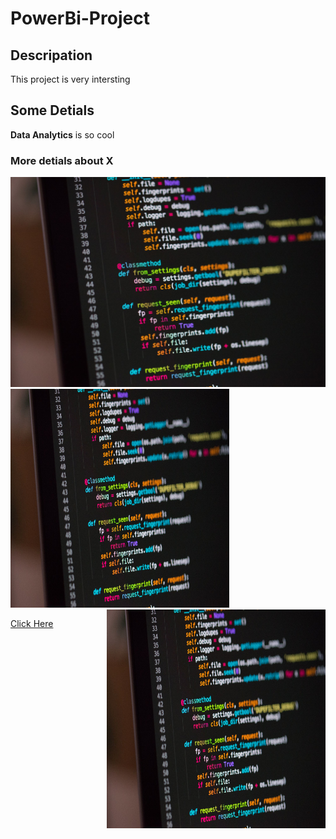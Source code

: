 # PowerBi-Project

## Descripation

This project is very intersting

## Some Detials

**Data Analytics** is so cool



### More detials about X

<img src = "https://github.com/suleentovi/PowerBi-Project/blob/cfafe28c098df34f334d6d697bb85d2cef31a1da/phyton.jpeg" />

<img src = "https://github.com/suleentovi/PowerBi-Project/blob/cfafe28c098df34f334d6d697bb85d2cef31a1da/phyton.jpeg" width="350" height="350">


<img src = "https://github.com/suleentovi/PowerBi-Project/blob/cfafe28c098df34f334d6d697bb85d2cef31a1da/phyton.jpeg" width="350" height="350" align="right">

<a href="Link">Click Here</a>
